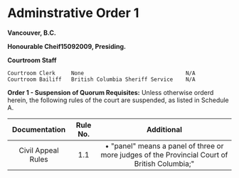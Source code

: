 # Adminstrative Order 1

**Vancouver, B.C.**

**Honourable Cheif15092009, Presiding.**

**Courtroom Staff**
```
Courtroom Clerk     None                                N/A
Courtroom Bailiff   British Columbia Sheriff Service    N/A
```

**Order 1 - Suspension of Quorum Requisites:** Unless otherwise orderd herein, the following rules of the court are suspended, as listed in Schedule A.

| Documentation | Rule No. | Additional |
| :---: | :---: | :---: |
| Civil Appeal Rules | 1.1 | • "panel" means a panel of three or more judges of the Provincial Court of British Columbia;"|

